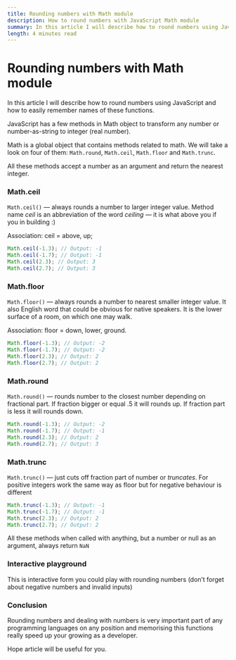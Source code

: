 ```yaml
---
title: Rounding numbers with Math module
description: How to round numbers with JavaScript Math module
summary: In this article I will describe how to round numbers using JavaScript and how to easily remember names of these functions.
length: 4 minutes read
---
```


# Rounding numbers with Math module

In this article I will describe how to round numbers using JavaScript and how to easily remember names of these functions.

JavaScript has a few methods in Math object to transform any number or number-as-string  to integer (real number).

Math is a global object that contains methods related to math. We will take a look on four of them: `Math.round`, `Math.ceil`, `Math.floor` and `Math.trunc`.

All these methods accept a number as an argument and return the nearest integer.

### Math.ceil
`Math.ceil()` — always rounds a number to larger integer value. Method name *ceil* is an abbreviation of the word  *ceiling —*  it is what above you if you in building :)

Association: ceil = above, up;

```js
Math.ceil(-1.3); // Output: -1
Math.ceil(-1.7); // Output: -1
Math.ceil(2.3); // Output: 3
Math.ceil(2.7); // Output: 3
```

### Math.floor
`Math.floor()` — always rounds a number to nearest smaller integer value. It also English word that could be obvious for native speakers. It is the lower surface of a room, on which one may walk.

Association: floor = down, lower, ground.

```js
Math.floor(-1.3); // Output: -2
Math.floor(-1.7); // Output: -2
Math.floor(2.3); // Output: 2
Math.floor(2.7); // Output: 2
```

### Math.round
`Math.round()` — rounds number to the closest number depending on fractional part. If fraction bigger or equal .5 it will rounds up. If fraction part is less it will rounds down.

```js
Math.round(-1.3); // Output: -2
Math.round(-1.7); // Output: -1
Math.round(2.3); // Output: 2
Math.round(2.7); // Output: 3
```

### Math.trunc
`Math.trunc()` — just cuts off fraction part of number or *truncates*. For positive integers work the same way as floor but for negative behaviour is different

```js
Math.trunc(-1.3); // Output: -1
Math.trunc(-1.7); // Output: -1
Math.trunc(2.3); // Output: 2
Math.trunc(2.7); // Output: 2
```

All these methods when called with anything, but a number or null as an argument, always return `NaN`

### Interactive playground
This is interactive form you could play with rounding numbers (don’t forget about negative numbers and invalid inputs)
<math-round></math-round>

### Conclusion
Rounding numbers and dealing with numbers is very important part of any programming languages on any position and memorising this functions really speed up your growing as a developer.

Hope article will be useful for you.
